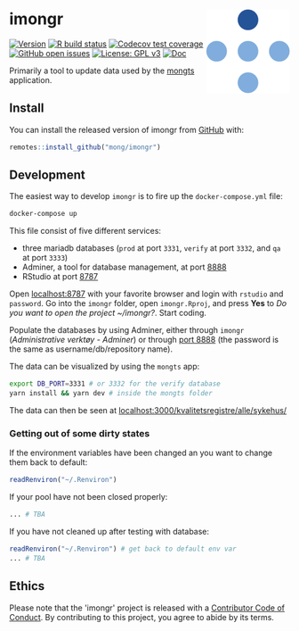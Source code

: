 # imongr <img src="man/figures/logo.png" align="right" height="150" />

<!-- badges: start -->
[![Version](https://img.shields.io/github/v/release/mong/imongr?sort=semver)](https://github.com/mong/imongr/releases)
[![R build status](https://github.com/mong/imongr/workflows/R-CMD-check/badge.svg)](https://github.com/mong/imongr/actions)
[![Codecov test coverage](https://codecov.io/gh/mong/imongr/branch/main/graph/badge.svg)](https://codecov.io/gh/mong/imongr?branch=main)
[![GitHub open issues](https://img.shields.io/github/issues/mong/imongr.svg)](https://github.com/mong/imongr/issues)
[![License: GPL v3](https://img.shields.io/badge/License-GPLv3-blue.svg)](https://www.gnu.org/licenses/gpl-3.0)
[![Doc](https://img.shields.io/badge/Doc--grey.svg)](https://mong.github.io/imongr/)
<!-- badges: end -->

Primarily a tool to update data used by the [mongts](https://github.com/mong/mongts/) application.

## Install

You can install the released version of imongr from [GitHub](https://github.com/mong/imongr) with:

``` r
remotes::install_github("mong/imongr")
```

## Development

The easiest way to develop `imongr` is to fire up the `docker-compose.yml` file:

```sh
docker-compose up
```

This file consist of five different services:
- three mariadb databases (`prod` at port `3331`, `verify` at port `3332`, and `qa` at port `3333`)
- Adminer, a tool for database management, at port [8888](http://localhost:8888/)
- RStudio at port [8787](http://localhost:8787/)

Open [localhost:8787](http://localhost:8787/) with your favorite browser and login with `rstudio` and `password`. Go into the `imongr` folder, open `imongr.Rproj`, and press **Yes** to *Do you want to open the project ~/imongr?*. Start coding.

Populate the databases by using Adminer, either through `imongr` (*Administrative verktøy* - *Adminer*) or through [port 8888](http://localhost:8888/) (the password is the same as username/db/repository name).

The data can be visualized by using the `mongts` app:

```bash
export DB_PORT=3331 # or 3332 for the verify database
yarn install && yarn dev # inside the mongts folder
```

The data can then be seen at [localhost:3000/kvalitetsregistre/alle/sykehus/](http://localhost:3000/kvalitetsregistre/alle/sykehus/)



### Getting out of some dirty states

If the environment variables have been changed an you want to change them back to default:

```r
readRenviron("~/.Renviron")
```

If your pool have not been closed properly:

```r
... # TBA
```

If you have not cleaned up after testing with database:

```r
readRenviron("~/.Renviron") # get back to default env var
... # TBA
```


## Ethics
Please note that the 'imongr' project is released with a [Contributor Code of Conduct](CODE_OF_CONDUCT.md). By contributing to this project, you agree to abide by its terms.
